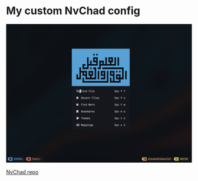 # My custom NvChad config

![alt text](https://github.com/TDC28/nvchad_custom/raw/main/pictures/nvdash_sc.png "NvDash screenshot")

[NvChad repo](https://github.com/NvChad/NvChad)



